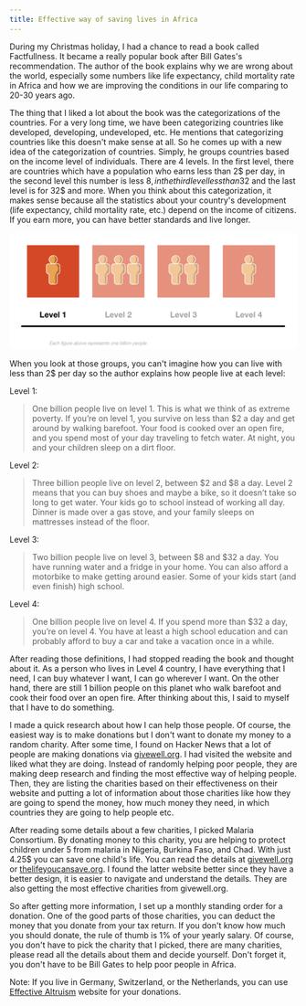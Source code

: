 ```yaml
---
title: Effective way of saving lives in Africa
---
```

During my Christmas holiday, I had a chance to read a book called Factfullness. It became a really popular book after Bill Gates's recommendation. The author of the book explains why we are wrong about the world, especially some numbers like life expectancy, child mortality rate in Africa and how we are improving the conditions in our life comparing to 20-30 years ago.

The thing that I liked a lot about the book was the categorizations of the countries. For a very long time, we have been categorizing countries like developed, developing, undeveloped, etc. He mentions that categorizing countries like this doesn't make sense at all. So he comes up with a new idea of the categorization of countries. Simply, he groups countries based on the income level of individuals. There are 4 levels. In the first level, there are countries which have a population who earns less than 2$ per day, in the second level this number is less 8$, in the third level less than 32$ and the last level is for 32$ and more. When you think about this categorization, it makes sense because all the statistics about your country's development (life expectancy, child mortality rate, etc.) depend on the income of citizens. If you earn more, you can have better standards and live longer.


![country-levels](/uploads/country-levels.png)


When you look at those groups, you can't imagine how you can live with less than 2$ per day so the author explains how people live at each level:

Level 1:

> One billion people live on level 1. This is what we think of as extreme poverty. If you’re on level 1, you survive on less than $2 a day and get around by walking barefoot. Your food is cooked over an open fire, and you spend most of your day traveling to fetch water. At night, you and your children sleep on a dirt floor.

Level 2:

>Three billion people live on level 2, between $2 and $8 a day. Level 2 means that you can buy shoes and maybe a bike, so it doesn’t take so long to get water. Your kids go to school instead of working all day. Dinner is made over a gas stove, and your family sleeps on mattresses instead of the floor.

Level 3:

>Two billion people live on level 3, between $8 and $32 a day. You have running water and a fridge in your home. You can also afford a motorbike to make getting around easier. Some of your kids start (and even finish) high school.

Level 4:

>One billion people live on level 4. If you spend more than $32 a day, you’re on level 4. You have at least a high school education and can probably afford to buy a car and take a vacation once in a while.


After reading those definitions, I had stopped reading the book and thought about it. As a person who lives in Level 4 country, I have everything that I need, I can buy whatever I want, I can go wherever I want. On the other hand, there are still 1 billion people on this planet who walk barefoot and cook their food over an open fire. After thinking about this, I said to myself that I have to do something.

I made a quick research about how I can help those people. Of course, the easiest way is to make donations but I don't want to donate my money to a random charity. After some time, I found on Hacker News that a lot of people are making donations via [givewell.org](http://givewell.org). I had visited the website and liked what they are doing. Instead of randomly helping poor people, they are making deep research and finding the most effective way of helping people. Then, they are listing the charities based on their effectiveness on their website and putting a lot of information about those charities like how they are going to spend the money, how much money they need, in which countries they are going to help people etc.

After reading some details about a few charities, I picked Malaria Consortium. By donating money to this charity, you are helping to protect children under 5 from malaria in Nigeria, Burkina Faso, and Chad. With just 4.25$ you can save one child's life. You can read the details at [givewell.org](https://www.givewell.org/charities/malaria-consortium) or [thelifeyoucansave.org](https://www.thelifeyoucansave.org/best-charities/malaria-consortium/). I found the latter website better since they have a better design, it is easier to navigate and understand the details. They are also getting the most effective charities from givewell.org.

So after getting more information, I set up a monthly standing order for a donation. One of the good parts of those charities, you can deduct the money that you donate from your tax return. If you don't know how much you should donate, the rule of thumb is 1% of your yearly salary. Of course, you don't have to pick the charity that I picked, there are many charities, please read all the details about them and decide yourself. Don't forget it, you don't have to be Bill Gates to help poor people in Africa.

Note: If you live in Germany, Switzerland, or the Netherlands, you can use [Effective Altruism](https://ea-foundation.org/donate-ea/) website for your donations.


